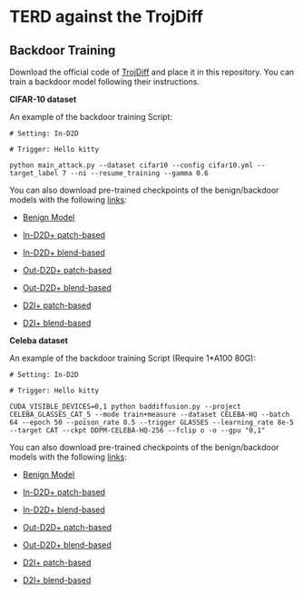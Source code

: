 # TERD against the TrojDiff
## Backdoor Training

Download the official code of [TrojDiff](https://github.com/chenweixin107/TrojDiff) and place it in this repository. You can train a backdoor model following their instructions.

**CIFAR-10 dataset**

An example of the backdoor training Script:
```
# Setting: In-D2D

# Trigger: Hello kitty

python main_attack.py --dataset cifar10 --config cifar10.yml --target_label 7 --ni --resume_training --gamma 0.6
```

You can also download pre-trained checkpoints of the benign/backdoor models with the following [links]():

- [Benign Model]()

- [In-D2D+ patch-based]()

- [In-D2D+ blend-based]()

- [Out-D2D+ patch-based]()

- [Out-D2D+ blend-based]()

- [D2I+ patch-based]()

- [D2I+ blend-based]()

**Celeba dataset**

An example of the backdoor training Script (Require 1*A100 80G):
```
# Setting: In-D2D

# Trigger: Hello kitty

CUDA_VISIBLE_DEVICES=0,1 python baddiffusion.py --project CELEBA_GLASSES_CAT_5 --mode train+measure --dataset CELEBA-HQ --batch 64 --epoch 50 --poison_rate 0.5 --trigger GLASSES --learning_rate 8e-5 --target CAT --ckpt DDPM-CELEBA-HQ-256 --fclip o -o --gpu "0,1"
```

You can also download pre-trained checkpoints of the benign/backdoor models with the following [links]():

- [Benign Model]()

- [In-D2D+ patch-based]()

- [In-D2D+ blend-based]()

- [Out-D2D+ patch-based]()

- [Out-D2D+ blend-based]()

- [D2I+ patch-based]()

- [D2I+ blend-based]()
